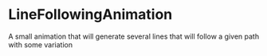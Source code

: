 # LineFollowingAnimation
A small animation that will generate several lines that will follow a given path with some variation
